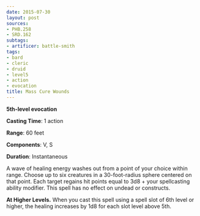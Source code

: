 ```yaml
---
date: 2015-07-30
layout: post
sources:
- PHB.258
- SRD.162
subtags:
- artificer: battle-smith
tags:
- bard
- cleric
- druid
- level5
- action
- evocation
title: Mass Cure Wounds
---
```


**5th-level evocation**

**Casting Time**: 1 action

**Range**: 60 feet

**Components**: V, S

**Duration**: Instantaneous

A wave of healing energy washes out from a point of your choice within range. Choose up to six creatures in a 30-foot-radius sphere centered on that point. Each target regains hit points equal to 3d8 + your spellcasting ability modifier. This spell has no effect on undead or constructs.

**At Higher Levels.** When you cast this spell using a spell slot of 6th level or higher, the healing increases by 1d8 for each slot level above 5th.
